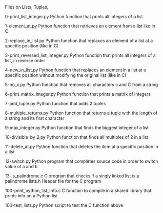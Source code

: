 Files on Lists, Tuples, 

0-print_list_integer.py	Python function that prints all integers of a list

1-element_at.py	Python function that retrieves an element from a list like in C

2-replace_in_list.py	Python function that replaces an element of a list at a specific position (like in C)

3-print_reversed_list_integer.py	Python function that prints all integers of a list, in reverse order

4-new_in_list.py	Python function that replaces an element in a list at a specific position without modifying the original list (like in C)

5-no_c.py	Python function that removes all characters c and C from a string

6-print_matrix_integer.py	Python function that prints a matrix of integers

7-add_tuple.py	Python function that adds 2 tuples

8-multiple_returns.py	Python function that returns a tuple with the length of a string and its first character

9-max_integer.py	Python function that finds the biggest integer of a list

10-divisible_by_2.py	Python function that finds all multiples of 2 in a list

11-delete_at.py	Python function that deletes the item at a specific position in a list

12-switch.py	Python program that completes source code in order to switch value of a and b

13-is_palindrome.c	C program that checks if a singly linked list is a palindrome
lists.h	Header file for the C program

100-print_python_list_info.c	C function to compile in a shared library that prints info on a Python list

100-test_lists.py	Python script to test the C function above